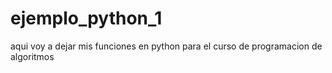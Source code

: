 # ejemplo_python_1

aqui voy a dejar mis funciones en python
para el curso de programacion de algoritmos

